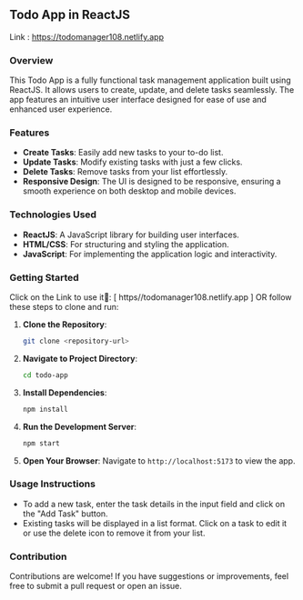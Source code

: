 ## Todo App in ReactJS

Link : https://todomanager108.netlify.app

### Overview

This Todo App is a fully functional task management application built using ReactJS. It allows users to create, update, and delete tasks seamlessly. The app features an intuitive user interface designed for ease of use and enhanced user experience.

### Features

- **Create Tasks**: Easily add new tasks to your to-do list.
- **Update Tasks**: Modify existing tasks with just a few clicks.
- **Delete Tasks**: Remove tasks from your list effortlessly.
- **Responsive Design**: The UI is designed to be responsive, ensuring a smooth experience on both desktop and mobile devices.

### Technologies Used

- **ReactJS**: A JavaScript library for building user interfaces.
- **HTML/CSS**: For structuring and styling the application.
- **JavaScript**: For implementing the application logic and interactivity.

### Getting Started

Click on the Link to use it🔗: [ https//todomanager108.netlify.app ]
OR
follow these steps to clone and run:

1. **Clone the Repository**:

   ```bash
   git clone <repository-url>
   ```

2. **Navigate to Project Directory**:

   ```bash
   cd todo-app
   ```

3. **Install Dependencies**:

   ```bash
   npm install
   ```

4. **Run the Development Server**:

   ```bash
   npm start
   ```

5. **Open Your Browser**: Navigate to `http://localhost:5173` to view the app.

### Usage Instructions

- To add a new task, enter the task details in the input field and click on the "Add Task" button.
- Existing tasks will be displayed in a list format. Click on a task to edit it or use the delete icon to remove it from your list.

### Contribution

Contributions are welcome! If you have suggestions or improvements, feel free to submit a pull request or open an issue.
